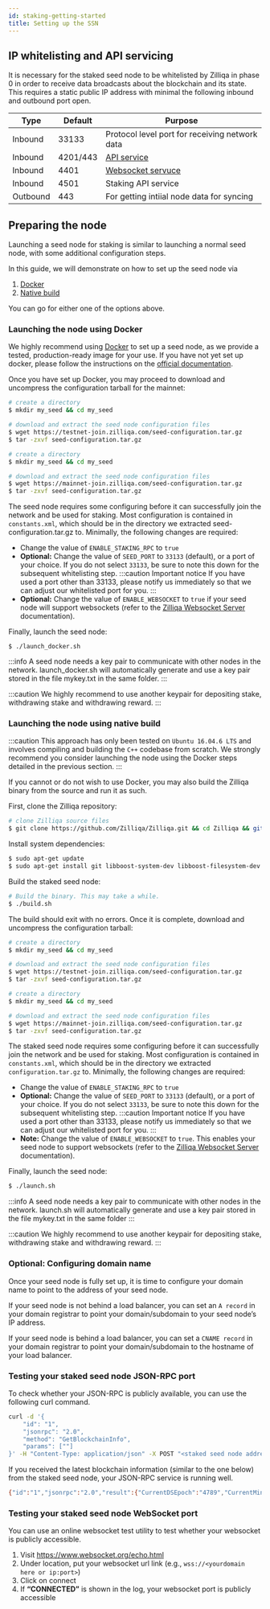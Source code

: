 ```yaml
---
id: staking-getting-started
title: Setting up the SSN
---
```


## IP whitelisting and API servicing

It is necessary for the staked seed node to be whitelisted by Zilliqa in phase 0 in order to receive data broadcasts about the blockchain and its state. This requires a static public IP address with minimal the following inbound and outbound port open.


| Type     | Default  | Purpose                                        |
|----------|--------- | ---------------------------------------------- |
| Inbound  | 33133    | Protocol level port for receiving network data |
| Inbound  | 4201/443 | [API service](https://apidocs.zilliqa.com/#introduction) |
| Inbound  | 4401     | [Websocket servuce](api-websocket)             |
| Inbound  | 4501     | Staking API service                            |
| Outbound | 443      | For getting intiial node data for syncing      |

## Preparing the node

Launching a seed node for staking is similar to launching a normal seed node, with some additional configuration steps.

In this guide, we will demonstrate on how to set up the seed node via
1. [Docker](#launching-the-node-using-docker)
2. [Native build](#launching-the-node-using-native-build)

You can go for either one of the options above.

### Launching the node using Docker
We highly recommend using [Docker](https://docker.com/) to set up a seed node, as we provide a tested, production-ready image for your use. If you have not yet set up docker, please follow the instructions on the [official documentation](https://docs.docker.com/install/).

Once you have set up Docker, you may proceed to download and uncompress the configuration tarball for the mainnet:

<!--DOCUSAURUS_CODE_TABS-->
<!--Testnet-->
```bash
# create a directory
$ mkdir my_seed && cd my_seed

# download and extract the seed node configuration files
$ wget https://testnet-join.zilliqa.com/seed-configuration.tar.gz
$ tar -zxvf seed-configuration.tar.gz
```

<!--Mainnet (not yet available)-->
```bash
# create a directory
$ mkdir my_seed && cd my_seed

# download and extract the seed node configuration files
$ wget https://mainnet-join.zilliqa.com/seed-configuration.tar.gz
$ tar -zxvf seed-configuration.tar.gz
```
<!--END_DOCUSAURUS_CODE_TABS-->


The seed node requires some configuring before it can successfully join the network and be used for staking. Most configuration is contained in `constants.xml`, which should be in the directory we extracted seed-configuration.tar.gz to. Minimally, the following changes are required:
- Change the value of `ENABLE_STAKING_RPC` to `true`
- **Optional:** Change the value of `SEED_PORT` to `33133` (default), or a port of your choice. If you do not select `33133`, be sure to note this down for the subsequent whitelisting step.
:::caution Important notice 
If you have used a port other than 33133, please notify us immediately so that we can adjust our whitelisted port for you.
:::
- **Optional:** Change the value of `ENABLE_WEBSOCKET` to `true` if your seed node will support websockets (refer to the [Zilliqa Websocket Server](https://github.com/Zilliqa/dev-portal/tree/master/docs/api-websocket.md) documentation).

Finally, launch the seed node:
```
$ ./launch_docker.sh
```
:::info
A seed node needs a key pair to communicate with other nodes in the network. launch_docker.sh will automatically generate and use a key pair stored in the file mykey.txt in the same folder.
:::

:::caution
We highly recommend to use another keypair for depositing stake, withdrawing stake and withdrawing reward.
:::

### Launching the node using native build

:::caution
This approach has only been tested on `Ubuntu 16.04.6 LTS` and involves compiling and building the `C++` codebase from scratch. We strongly recommend you consider launching the node using the Docker steps detailed in the previous section.
:::

If you cannot or do not wish to use Docker, you may also build the Zilliqa binary from the source and run it as such.

First, clone the Zilliqa repository:
```bash
# clone Zilliqa source files
$ git clone https://github.com/Zilliqa/Zilliqa.git && cd Zilliqa && git checkout <<release tag>> && cd Zilliqa
```

Install system dependencies:
```bash
$ sudo apt-get update
$ sudo apt-get install git libboost-system-dev libboost-filesystem-dev libboost-test-dev libssl-dev libleveldb-dev libjsoncpp-dev libsnappy-dev cmake libmicrohttpd-dev libjsonrpccpp-dev build-essential pkg-config libevent-dev libminiupnpc-dev libcurl4-openssl-dev libboost-program-options-dev libboost-python-dev python3-dev python3-setuptools python3-pip gawk
```
Build the staked seed node:
```bash
# Build the binary. This may take a while.
$ ./build.sh
```

The build should exit with no errors. Once it is complete, download and uncompress the configuration tarball:

<!--DOCUSAURUS_CODE_TABS-->
<!--Testnet -->
```bash
# create a directory
$ mkdir my_seed && cd my_seed

# download and extract the seed node configuration files
$ wget https://testnet-join.zilliqa.com/seed-configuration.tar.gz
$ tar -zxvf seed-configuration.tar.gz
```

<!--Mainnet (not yet available)-->
```bash
# create a directory
$ mkdir my_seed && cd my_seed

# download and extract the seed node configuration files
$ wget https://mainnet-join.zilliqa.com/seed-configuration.tar.gz
$ tar -zxvf seed-configuration.tar.gz
```
<!--END_DOCUSAURUS_CODE_TABS-->


The staked seed node requires some configuring before it can successfully join the network and be used for staking. Most configuration is contained in `constants.xml`, which should be in the directory we extracted `configuration.tar.gz` to. Minimally, the following changes are required:
- Change the value of `ENABLE_STAKING_RPC` to `true`
- **Optional:** Change the value of `SEED_PORT` to `33133` (default), or a port of your choice. If you do not select `33133`, be sure to note this down for the subsequent whitelisting step.
:::caution Important notice 
If you have used a port other than 33133, please notify us immediately so that we can adjust our whitelisted port for you.
:::
- **Note:** Change the value of `ENABLE_WEBSOCKET` to `true`. This enables your seed node to support websockets (refer to the [Zilliqa Websocket Server](https://github.com/Zilliqa/dev-portal/tree/master/docs/api-websocket.md) documentation).

Finally, launch the seed node:
```bash
$ ./launch.sh
```
:::info
A seed node needs a key pair to communicate with other nodes in the network. launch.sh will automatically generate and use a key pair stored in the file mykey.txt in the same folder
:::

:::caution
We highly recommend to use another keypair for depositing stake, withdrawing stake and withdrawing reward.
:::

### Optional: Configuring domain name

Once your seed node is fully set up, it is time to configure your domain name to point to the address of your seed node. 

If your seed node is not behind a load balancer, you can set an `A record` in your domain registrar to point your domain/subdomain to your seed node’s IP address.

If your seed node is behind a load balancer, you can set a `CNAME record` in your domain registrar to point your domain/subdomain to the hostname of your load balancer.

### Testing your staked seed node JSON-RPC port

To check whether your JSON-RPC is publicly available, you can use the following curl command.
```bash
curl -d '{
    "id": "1",
    "jsonrpc": "2.0",
    "method": "GetBlockchainInfo",
    "params": [""]
}' -H "Content-Type: application/json" -X POST "<staked seed node address>"
```

If you received the latest blockchain information (similar to the one below) from the staked seed node, your JSON-RPC service is running well.
```bash
{"id":"1","jsonrpc":"2.0","result":{"CurrentDSEpoch":"4789","CurrentMiniEpoch":"478809","DSBlockRate":0.00013455546527607284,"NumDSBlocks":"4790","NumPeers":2400,"NumTransactions":"3091806","NumTxBlocks":"478809","NumTxnsDSEpoch":"185","NumTxnsTxEpoch":"0","ShardingStructure":{"NumPeers":[600,600,600]},"TransactionRate":0,"TxBlockRate":0.013450003515398927}}
```

### Testing your staked seed node WebSocket port
You can use an online websocket test utility to test whether your websocket is publicly accessible.

1. Visit https://www.websocket.org/echo.html
2. Under location, put your websocket url link (e.g., `wss://<yourdomain here or ip:port>`)
3. Click on connect
4. If **“CONNECTED”** is shown in the log, your websocket port is publicly accessible
